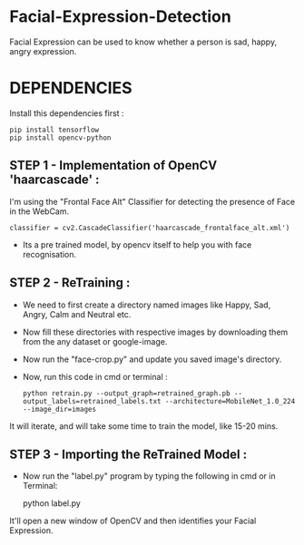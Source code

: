 # Facial-Expression-Detection


Facial Expression can be used to know whether a person is sad, happy, angry expression.


# DEPENDENCIES

Install this dependencies first :

    pip install tensorflow
    pip install opencv-python
    

## STEP 1 - Implementation of OpenCV 'haarcascade' :

I'm using the "Frontal Face Alt" Classifier for detecting the presence of Face in the WebCam.

    classifier = cv2.CascadeClassifier('haarcascade_frontalface_alt.xml')

- Its a pre trained model, by opencv itself to help you with face recognisation.



## STEP 2 - ReTraining  :

- We need to first create a directory named images like Happy, Sad, Angry, Calm and Neutral etc.
- Now fill these directories with respective images by downloading them from the any dataset or google-image. 

- Now run the "face-crop.py" and update you saved image's directory. 
- Now, run this code in cmd or terminal :

      python retrain.py --output_graph=retrained_graph.pb --output_labels=retrained_labels.txt --architecture=MobileNet_1.0_224 --image_dir=images

It will iterate, and will take some time to train the model, like 15-20 mins.



## STEP 3 - Importing the ReTrained Model :

- Now run the "label.py" program by typing the following in cmd or in Terminal:
      
     python label.py
     
It'll open a new window of OpenCV and then identifies your Facial Expression.